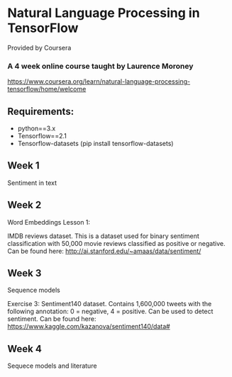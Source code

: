 # Natural Language Processing in TensorFlow
Provided by Coursera
### A 4 week online course taught by Laurence Moroney
https://www.coursera.org/learn/natural-language-processing-tensorflow/home/welcome

## Requirements:
- python==3.x
- Tensorflow==2.1
- Tensorflow-datasets (pip install tensorflow-datasets)
## Week 1
Sentiment in text

## Week 2
Word Embeddings
Lesson 1:

IMDB reviews dataset. This is a dataset used for binary sentiment classification with 50,000 movie reviews classified as positive or negative. Can be found here:
http://ai.stanford.edu/~amaas/data/sentiment/

## Week 3
Sequence models

Exercise 3:
Sentiment140 dataset. Contains 1,600,000 tweets with the following annotation: 0 = negative, 4 = positive. Can be used to detect sentiment. Can be found here:
https://www.kaggle.com/kazanova/sentiment140/data#

## Week 4
Sequece models and literature
